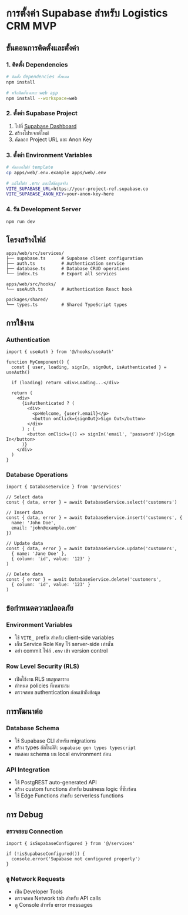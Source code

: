 # การตั้งค่า Supabase สำหรับ Logistics CRM MVP

## ขั้นตอนการติดตั้งและตั้งค่า

### 1. ติดตั้ง Dependencies

```bash
# ติดตั้ง dependencies ทั้งหมด
npm install

# หรือติดตั้งเฉพาะ web app
npm install --workspace=web
```

### 2. ตั้งค่า Supabase Project

1. ไปที่ [Supabase Dashboard](https://app.supabase.com)
2. สร้างโปรเจกต์ใหม่
3. คัดลอก Project URL และ Anon Key

### 3. ตั้งค่า Environment Variables

```bash
# คัดลอกไฟล์ template
cp apps/web/.env.example apps/web/.env

# แก้ไขไฟล์ .env และใส่ข้อมูลจริง
VITE_SUPABASE_URL=https://your-project-ref.supabase.co
VITE_SUPABASE_ANON_KEY=your-anon-key-here
```

### 4. รัน Development Server

```bash
npm run dev
```

## โครงสร้างไฟล์

```
apps/web/src/services/
├── supabase.ts      # Supabase client configuration
├── auth.ts          # Authentication service
├── database.ts      # Database CRUD operations
└── index.ts         # Export all services

apps/web/src/hooks/
└── useAuth.ts       # Authentication React hook

packages/shared/
└── types.ts         # Shared TypeScript types
```

## การใช้งาน

### Authentication

```tsx
import { useAuth } from '@/hooks/useAuth'

function MyComponent() {
  const { user, loading, signIn, signOut, isAuthenticated } = useAuth()
  
  if (loading) return <div>Loading...</div>
  
  return (
    <div>
      {isAuthenticated ? (
        <div>
          <p>Welcome, {user?.email}</p>
          <button onClick={signOut}>Sign Out</button>
        </div>
      ) : (
        <button onClick={() => signIn('email', 'password')}>Sign In</button>
      )}
    </div>
  )
}
```

### Database Operations

```tsx
import { DatabaseService } from '@/services'

// Select data
const { data, error } = await DatabaseService.select('customers')

// Insert data
const { data, error } = await DatabaseService.insert('customers', {
  name: 'John Doe',
  email: 'john@example.com'
})

// Update data
const { data, error } = await DatabaseService.update('customers', 
  { name: 'Jane Doe' }, 
  { column: 'id', value: '123' }
)

// Delete data
const { error } = await DatabaseService.delete('customers', 
  { column: 'id', value: '123' }
)
```

## ข้อกำหนดความปลอดภัย

### Environment Variables
- ใช้ `VITE_` prefix สำหรับ client-side variables
- เก็บ Service Role Key ไว้ server-side เท่านั้น
- อย่า commit ไฟล์ `.env` เข้า version control

### Row Level Security (RLS)
- เปิดใช้งาน RLS บนทุกตาราง
- กำหนด policies ที่เหมาะสม
- ตรวจสอบ authentication ก่อนเข้าถึงข้อมูล

## การพัฒนาต่อ

### Database Schema
- ใช้ Supabase CLI สำหรับ migrations
- สร้าง types อัตโนมัติ: `supabase gen types typescript`
- ทดสอบ schema บน local environment ก่อน

### API Integration
- ใช้ PostgREST auto-generated API
- สร้าง custom functions สำหรับ business logic ที่ซับซ้อน
- ใช้ Edge Functions สำหรับ serverless functions

## การ Debug

### ตรวจสอบ Connection
```tsx
import { isSupabaseConfigured } from '@/services'

if (!isSupabaseConfigured()) {
  console.error('Supabase not configured properly')
}
```

### ดู Network Requests
- เปิด Developer Tools
- ตรวจสอบ Network tab สำหรับ API calls
- ดู Console สำหรับ error messages